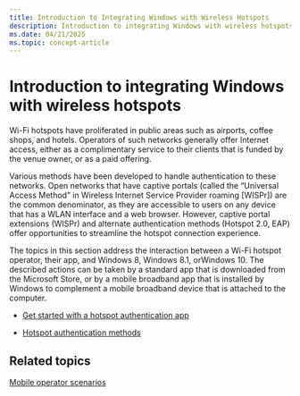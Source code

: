 ```yaml
---
title: Introduction to Integrating Windows with Wireless Hotspots
description: Introduction to integrating Windows with wireless hotspots
ms.date: 04/21/2025
ms.topic: concept-article
---
```


# Introduction to integrating Windows with wireless hotspots

Wi-Fi hotspots have proliferated in public areas such as airports, coffee shops, and hotels. Operators of such networks generally offer Internet access, either as a complimentary service to their clients that is funded by the venue owner, or as a paid offering.

Various methods have been developed to handle authentication to these networks. Open networks that have captive portals (called the “Universal Access Method” in Wireless Internet Service Provider roaming \[WISPr\]) are the common denominator, as they are accessible to users on any device that has a WLAN interface and a web browser. However, captive portal extensions (WISPr) and alternate authentication methods (Hotspot 2.0, EAP) offer opportunities to streamline the hotspot connection experience.

The topics in this section address the interaction between a Wi-Fi hotspot operator, their app, and Windows 8, Windows 8.1, orWindows 10. The described actions can be taken by a standard app that is downloaded from the Microsoft Store, or by a mobile broadband app that is installed by Windows to complement a mobile broadband device that is attached to the computer.

- [Get started with a hotspot authentication app](review-the-hotspot-authentication-sample.md)

- [Hotspot authentication methods](captive-portals.md)

## Related topics

[Mobile operator scenarios](mobile-plans-scenarios.md)